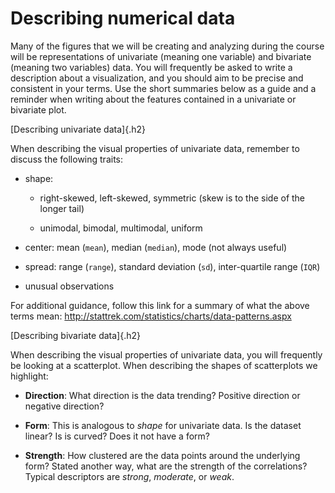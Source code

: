 # Describing numerical data

Many of the figures that we will be creating and analyzing during the course will be representations of univariate (meaning one variable) and bivariate (meaning two variables) data.
You will frequently be asked to write a description about a visualization, and you should aim to be precise and consistent in your terms.
Use the short summaries below as a guide and a reminder when writing about the features contained in a univariate or bivariate plot.

[Describing univariate data]{.h2}

When describing the visual properties of univariate data, remember to discuss the following traits:

*   shape:

    *   right-skewed, left-skewed, symmetric (skew is to the side of the longer tail)

    *   unimodal, bimodal, multimodal, uniform

*   center: mean (`mean`), median (`median`), mode (not always useful)

*   spread: range (`range`), standard deviation (`sd`), inter-quartile range (`IQR`)

*   unusual observations

For additional guidance, follow this link for a summary of what the above terms mean: http://stattrek.com/statistics/charts/data-patterns.aspx

[Describing bivariate data]{.h2}

When describing the visual properties of univariate data, you will frequently be looking at a scatterplot.
When describing the shapes of scatterplots we highlight:

*   **Direction**: What direction is the data trending?
    Positive direction or negative direction?

*   **Form**: This is analogous to *shape* for univariate data.
    Is the dataset linear?
    Is is curved?
    Does it not have a form?

*   **Strength**: How clustered are the data points around the underlying form?
    Stated another way, what are the strength of the correlations?
    Typical descriptors are *strong*, *moderate*, or *weak*.
